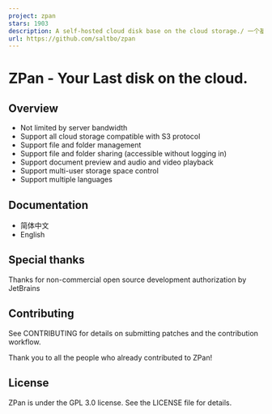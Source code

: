 ```yaml
---
project: zpan
stars: 1903
description: A self-hosted cloud disk base on the cloud storage./ 一个基于云存储的网盘系统，用于自建私人网盘或企业网盘。
url: https://github.com/saltbo/zpan
---
```


ZPan - Your Last disk on the cloud.
===================================

Overview
--------

-   Not limited by server bandwidth
-   Support all cloud storage compatible with S3 protocol
-   Support file and folder management
-   Support file and folder sharing (accessible without logging in)
-   Support document preview and audio and video playback
-   Support multi-user storage space control
-   Support multiple languages

Documentation
-------------

-   简体中文
-   English

Special thanks
--------------

Thanks for non-commercial open source development authorization by JetBrains

Contributing
------------

See CONTRIBUTING for details on submitting patches and the contribution workflow.

Thank you to all the people who already contributed to ZPan!

License
-------

ZPan is under the GPL 3.0 license. See the LICENSE file for details.
